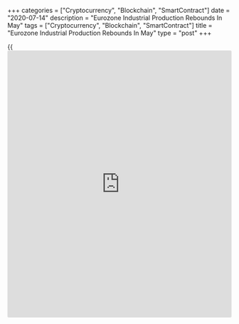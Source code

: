 +++
categories = ["Cryptocurrency", "Blockchain", "SmartContract"]
date = "2020-07-14"
description = "Eurozone Industrial Production Rebounds In May"
tags = ["Cryptocurrency", "Blockchain", "SmartContract"]
title = "Eurozone Industrial Production Rebounds In May"
type = "post"
+++

{{<iframe id="large-banner" src="https://www.bounty.group/#slide=7.0" width="100%" height="600" scrolling="no" style="border: 0px solid rgb(216, 221, 230); border-radius: 3px;">}}

Eurozone industrial production rebounded in May as most of the factories
reopened in member countries after the easing of [coronavirus][1]
containment measures, data from Eurostat showed Tuesday.

Industrial production grew 12.4 percent on month, in contrast to an 18.2
percent decrease in April. Nonetheless, this was slower than the
expected growth of 15 percent.

On a yearly basis, industrial production declined 20.9 percent versus a
28.7 percent fall in April. Output was expected to fall 20 percent.

Among components, durable consumer goods production surged 54.2 percent
and capital goods output advanced 25.4 percent. Intermediate goods
production climbed 10 percent.

Energy and non-durable consumer goods production increased only 2.3
percent and 2.8 percent, respectively.

In EU27, industrial production grew 11.4 percent on month but declined
20.5 percent from the same period last year.

For comments and feedback [contact](https://www.playgroundfx.com/contact/): editorial@rtt[news](https://www.letsplayfx.com/blog/forex-news-website/).com

[Economic News][2]

 **What parts of the world are seeing the best (and worst) economic
performances lately? Click[here][3] to check out our [Econ Scorecard][3]
and find out! See up-to-the-moment [ranking](https://www.playgroundfx.com/blog/crypto-exchange-ranking/)s for the best and worst
performers in [GDP][4], [unemployment rate][5], [inflation][3] and much
more.**

   1. www.rtt[news](https://www.letsplayfx.com/blog/forex-news-website/).com/list/coronavirus.aspx
   2. www.rtt[news](https://www.letsplayfx.com/blog/forex-news-website/).com/Content/EconomicNews.aspx
   3. www.rtt[news](https://www.letsplayfx.com/blog/forex-news-website/).com/economic-scorecard/world-rank/CPI/highest-performance.aspx
   4. www.rtt[news](https://www.letsplayfx.com/blog/forex-news-website/).com/economic-scorecard/world-rank/GDP/highest-performance.aspx
   5. www.rtt[news](https://www.letsplayfx.com/blog/forex-news-website/).com/economic-scorecard/world-rank/unemployment-rate/lowest-performance.aspx